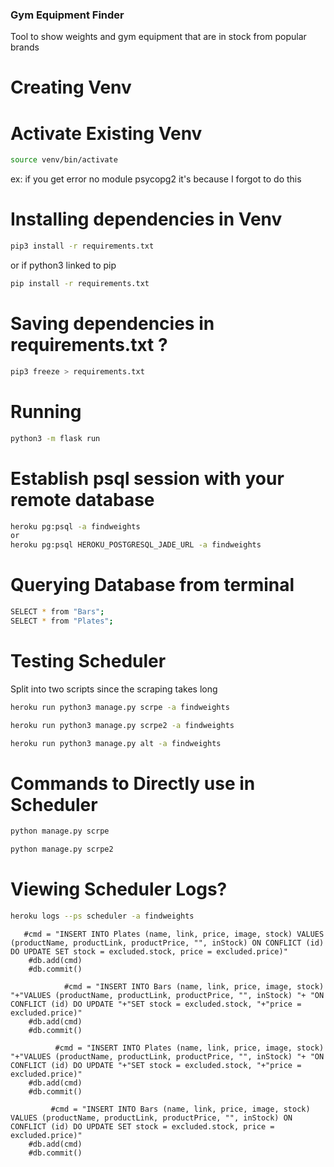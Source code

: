 ### Gym Equipment Finder
Tool to show weights and gym equipment that are in stock from popular brands

# Creating Venv

# Activate Existing Venv
```bash
source venv/bin/activate
```
ex: if you get error no module psycopg2 it's because I forgot to do this

# Installing dependencies in Venv
```bash
pip3 install -r requirements.txt
```
or if python3 linked to pip
```bash
pip install -r requirements.txt
```

# Saving dependencies in requirements.txt ?
```bash
pip3 freeze > requirements.txt
```

# Running
```bash
python3 -m flask run
```

# Establish psql session with your remote database
```bash
heroku pg:psql -a findweights
or
heroku pg:psql HEROKU_POSTGRESQL_JADE_URL -a findweights
```

# Querying Database from terminal
```bash
SELECT * from "Bars";
SELECT * from "Plates";
```

# Testing Scheduler 
Split into two scripts since the scraping takes long
```bash
heroku run python3 manage.py scrpe -a findweights
```
```bash
heroku run python3 manage.py scrpe2 -a findweights
```
```bash
heroku run python3 manage.py alt -a findweights
```

# Commands to Directly use in Scheduler
```bash
python manage.py scrpe
```
```bash
python manage.py scrpe2
```

# Viewing Scheduler Logs?
```bash
heroku logs --ps scheduler -a findweights
```


       #cmd = "INSERT INTO Plates (name, link, price, image, stock) VALUES (productName, productLink, productPrice, "", inStock) ON CONFLICT (id) DO UPDATE SET stock = excluded.stock, price = excluded.price)"
        #db.add(cmd)
        #db.commit()

                #cmd = "INSERT INTO Bars (name, link, price, image, stock) "+"VALUES (productName, productLink, productPrice, "", inStock) "+ "ON CONFLICT (id) DO UPDATE "+"SET stock = excluded.stock, "+"price = excluded.price)"
        #db.add(cmd)
        #db.commit()

              #cmd = "INSERT INTO Plates (name, link, price, image, stock) "+"VALUES (productName, productLink, productPrice, "", inStock) "+ "ON CONFLICT (id) DO UPDATE "+"SET stock = excluded.stock, "+"price = excluded.price)"
        #db.add(cmd)
        #db.commit()

             #cmd = "INSERT INTO Bars (name, link, price, image, stock) VALUES (productName, productLink, productPrice, "", inStock) ON CONFLICT (id) DO UPDATE SET stock = excluded.stock, price = excluded.price)"
        #db.add(cmd)
        #db.commit()